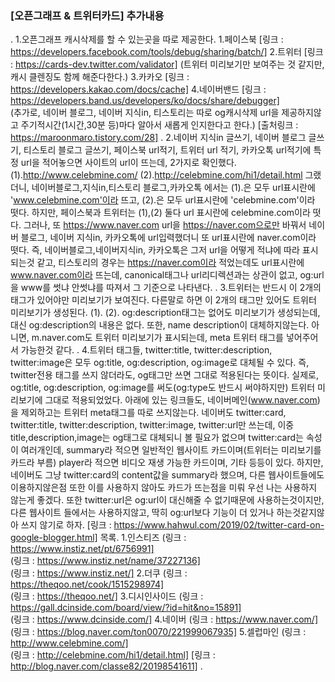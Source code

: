 ### [오픈그래프 & 트위터카드] 추가내용
.
    1.오픈그래프 캐시삭제를 할 수 있는곳을 따로 제공한다.
        1.페이스북
            [링크 : https://developers.facebook.com/tools/debug/sharing/batch/]
        2.트위터
            [링크 : https://cards-dev.twitter.com/validator]
            (트위터 미리보기만 보여주는 것 같지만, 캐시 클렌징도 함께 해준다한다.)
        3.카카오
            [링크 : https://developers.kakao.com/docs/cache]
        4.네이버밴드
            [링크 : https://developers.band.us/developers/ko/docs/share/debugger]   
        (추가로, 네이버 블로그, 네이버 지식in, 티스토리는 따로 og캐시삭제 url을 제공하지않고 주기적시간(1시간,30분 등)마다 알아서 새롭게 인지한다고 한다.)
        [출처링크 : https://maroonmaro.tistory.com/28]
.
    2.네이버 지식in 글쓰기, 네이버 블로그 글쓰기, 티스토리 블로그 글쓰기, 페이스북 url적기, 트위터 url 적기, 카카오톡 url적기에 특정 url을 적어놓으면 사이트의 url이 뜨는데, 2가지로 확인했다.
        (1).http://www.celebmine.com/
        (2).http://celebmine.com/hi1/detail.html
        그랬더니, 네이버블로그,지식in,티스토리 블로그,카카오톡 에서는 (1).은 모두 url표시란에 'www.celebmine.com'이라 뜨고, (2).은 모두 url표시란에 'celebmine.com'이라 떳다.
        하지만, 페이스북과 트위터는 (1),(2) 둘다 url 표시란에 celebmine.com이라 떳다. 그러나, 또 https://www.naver.com url을 https://naver.com으로만 바꿔서
        네이버 블로그, 네이버 지식in, 카카오톡에 url입력했더니 또 url표시란에 naver.com이라 떳다. 즉, 네이버블로그,네이버지식in, 카카오톡은 그저 url을 어떻게 적냐에 따라 표시되는것 같고, 티스토리의 경우는
        https://naver.com이라 적었는데도 url표시란에 www.naver.com이라 뜨는데, canonical태그나 url리디렉션과는 상관이 없고, og:url을 www를 썻냐 안썻냐를 따져서 그 기준으로 나타낸다. 
.
    3.트위터는 반드시 이 2개의 태그가 있어야만 미리보기가 보여진다. 다른말로 하면 이 2개의 태그만 있어도 트위터 미리보기가 생성된다.
        (1).<meta property="og:title" content="숑숑">
        (2).<meta property="og:type" content="website">
        og:description태그는 없어도 미리보기가 생성되는데, 대신 og:description의 내용은 없다. 또한, name description이 대체하지않는다.
        아니면, m.naver.com도 트위터 미리보기가 표시되는데, meta 트위터 태그를 넣어주어서 가능한것 같다.
.
    4.트위터 태그들, twitter:title, twitter:description, twitter:image은 모두 og:title, og:description, og:image로 대체될 수 있다. 즉, twitter전용 태그를 쓰지 않더라도, og태그만 쓰면 그대로
        적용된다는 뜻이다. 실제로, og:title, og:description, og:image를 써도(og:type도 반드시 써야하지만) 트위터 미리보기에 그대로 적용되었었다. 아래에 있는 링크들도, 네이버메인(www.naver.com)을 제외하고는
        트위터 meta태그를 따로 쓰지않는다. 네이버도 twitter:card, twitter:title, twitter:description, twitter:image, twitter:url만 쓰는데, 이중 title,description,image는 og태그로 대체되니 볼 필요가 없으며
        twitter:card는 속성이 여러개인데, summary라 적으면 일반적인 웹사이트 카드이며(트위터는 미리보기를 카드라 부름) player라 적으면 비디오 재생 가능한 카드이며, 기타 등등이 있다. 하지만, 네이버도 그냥 twitter:card의
        content값을 summary라 했으며, 다른 웹사이트들에도 이용하지않은점 또한 이를 사용하지 않아도 카드가 뜨는점을 미뤄 우선 나는 사용하지 않는게 좋겠다. 또한 twitter:url은 og:url이 대신해줄 수 없기때문에 사용하는것이지만,
        다른 웹사이트 들에서는 사용하지않고, 딱히 og:url보다 기능이 더 있거나 하는것같지않아 쓰지 않기로 하자.
        [링크 : https://www.hahwul.com/2019/02/twitter-card-on-google-blogger.html]
        목록.
        1.인스티즈
            (링크 : https://www.instiz.net/pt/6756991]   
            (링크 : https://www.instiz.net/name/37227136]   
            (링크 : https://www.instiz.net/]
        2.더쿠
            (링크 : https://theqoo.net/cook/1515298974]   
            (링크 : https://theqoo.net/]
        3.디시인사이드
            (링크 : https://gall.dcinside.com/board/view/?id=hit&no=15891]   
            (링크 : https://www.dcinside.com/]
        4.네이버
            (링크 : https://www.naver.com/]   
            (링크 : https://blog.naver.com/ton0070/221999067935]
        5.셀럽마인
            (링크 : http://www.celebmine.com/]   
            (링크 : http://celebmine.com/hi1/detail.html]
        [링크 : http://blog.naver.com/classe82/20198541611]
.
